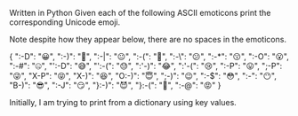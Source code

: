 Written in Python
Given each of the following ASCII emoticons print the corresponding Unicode emoji.

Note despite how they appear below, there are no spaces in the emoticons.

{
    ":-D":  "😀", ":-)":  "🙂", ":-|":  "😐", ":-(":  "🙁", ":-\\": "😕",
    ":-*":  "😗", ":-O":  "😮", ":-#":  "🤐", "':-D": "😅", "':-(": "😓",
    ":'-)": "😂", ":'-(": "😢", ":-P":  "😛", ";-P":  "😜", "X-P":  "😝",
    "X-)":  "😆", "O:-)": "😇", ";-)":  "😉", ":-$":  "😳", ":-":   "😶",
    "B-)":  "😎", ":-J":  "😏", "}:-)": "😈", "}:-(": "👿", ":-@":  "😡"
}

Initially, I am trying to print from a dictionary using key values.
